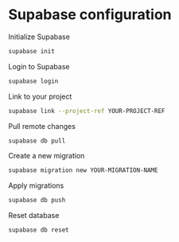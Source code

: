 # Supabase configuration

Initialize Supabase

```bash
supabase init
```

Login to Supabase

```bash
supabase login
```

Link to your project

```bash
supabase link --project-ref YOUR-PROJECT-REF
```

Pull remote changes

```bash
supabase db pull
```

Create a new migration

```bash
supabase migration new YOUR-MIGRATION-NAME
```

Apply migrations

```bash
supabase db push
```

Reset database

```bash
supabase db reset
```
